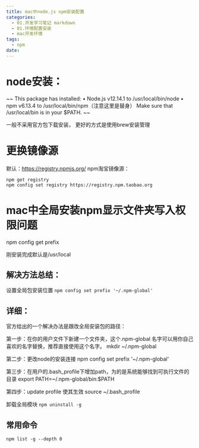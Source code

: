 ```yaml
---
title: mac中node.js npm安装配置
categories:
  - 01.开发学习笔记 markdown
  - 01.环境配置安装
  - mac开发环境
tags:
  - npm
date:
---
```



# node安装：
~~
This package has installed:
	•	Node.js v12.14.1 to /usr/local/bin/node
	•	npm v6.13.4 to /usr/local/bin/npm（注意这里是替身）
Make sure that /usr/local/bin is in your $PATH.
~~

一般不采用官方包下载安装， 更好的方式是使用brew安装管理

# 更换镜像源
默认：https://registry.npmjs.org/
npm淘宝镜像源：

```
npm get registry
npm config set registry https://registry.npm.taobao.org

```

# mac中全局安装npm显示文件夹写入权限问题
npm config get prefix

刚安装完成默认是/usr/local

## 解决方法总结：
设置全局包安装位置
`npm config set prefix '~/.npm-global'`

## 详细：
官方给出的一个解决办法是跟改全局安装包的路径：

第一步：在你的用户文件下新建一个文件夹，这个.npm-global 名字可以用你自己喜欢的名字替换，推荐直接使用这个名字。
mkdir ~/.npm-global

第二步：更改node的安装连接
npm config set prefix '~/.npm-global'

第三步：在用户的.bash_profile下增加path，为的是系统能够找到可执行文件的目录
export PATH=~/.npm-global/bin:$PATH

第四步：update profile 使其生效
source ~/.bash_profile


卸载全局模块 `npm uninstall -g`


## 常用命令

`npm list -g --depth 0`